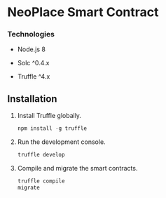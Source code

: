 # NeoPlace Smart Contract

### Technologies

* Node.js 8

* Solc ^0.4.x

* Truffle ^4.x

## Installation

1. Install Truffle globally.
    ```javascript
    npm install -g truffle
    ```

	
2. Run the development console.
    ```javascript
    truffle develop
    ```

4. Compile and migrate the smart contracts.
    ```javascript
    truffle compile
    migrate
    ```
